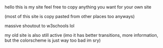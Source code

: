 hello this is my site feel free to copy anything you want for your own site

(most of this site is copy pasted from other places too anyways)

massive shoutout to w3schools lol

my old site is also still active (imo it has better transitions, more information, but the colorscheme is just
way too bad im sry)
